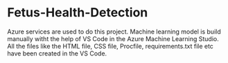 # Fetus-Health-Detection

Azure services are used to do this project. Machine learning model is build manually witht the help of VS Code in the Azure Machine Learning Studio. All the files like the HTML file, CSS file, Procfile, requirements.txt file etc have been created in the VS Code.

